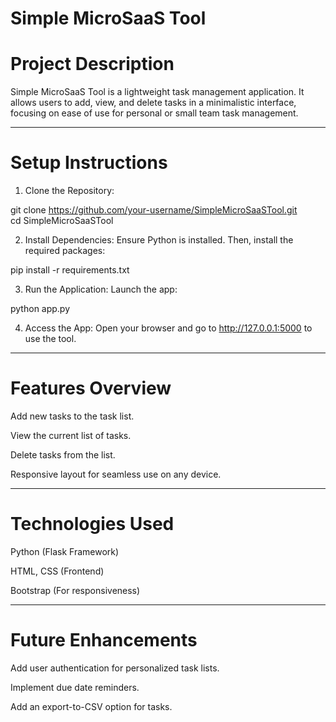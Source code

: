 # Simple MicroSaaS Tool

# Project Description

Simple MicroSaaS Tool is a lightweight task management application. It allows users to add, view, and delete tasks in a minimalistic interface, focusing on ease of use for personal or small team task management.

---
# Setup Instructions

1. Clone the Repository:

git clone https://github.com/your-username/SimpleMicroSaaSTool.git  
cd SimpleMicroSaaSTool

2. Install Dependencies:
Ensure Python is installed. Then, install the required packages:

pip install -r requirements.txt


3. Run the Application:
Launch the app:

python app.py


4. Access the App:
Open your browser and go to http://127.0.0.1:5000 to use the tool.
---

# Features Overview

Add new tasks to the task list.

View the current list of tasks.

Delete tasks from the list.

Responsive layout for seamless use on any device.

---

# Technologies Used

Python (Flask Framework)

HTML, CSS (Frontend)

Bootstrap (For responsiveness)

---
# Future Enhancements

Add user authentication for personalized task lists.

Implement due date reminders.

Add an export-to-CSV option for tasks.

